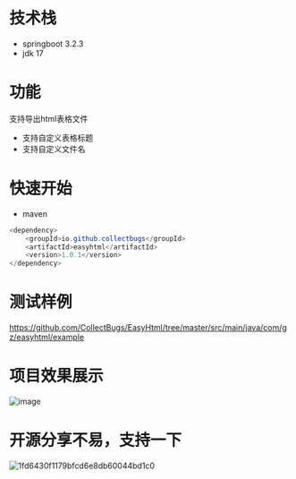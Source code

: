 # 技术栈
* springboot 3.2.3
* jdk 17
# 功能
支持导出html表格文件
* 支持自定义表格标题
* 支持自定义文件名
# 快速开始
* maven
```java
<dependency>
    <groupId>io.github.collectbugs</groupId>
    <artifactId>easyhtml</artifactId>
    <version>1.0.1</version>
</dependency>
```
# 测试样例
https://github.com/CollectBugs/EasyHtml/tree/master/src/main/java/com/gz/easyhtml/example
# 项目效果展示
![image](https://github.com/CollectBugs/EasyHtml/assets/32507511/20a29072-8fb2-4ce2-a43e-1d62b004c661)
# 开源分享不易，支持一下
![1fd6430f1179bfcd6e8db60044bd1c0](https://github.com/CollectBugs/EasyHtml/assets/32507511/86e04f8b-0400-49bc-9ea9-10a7839c5f7b)
